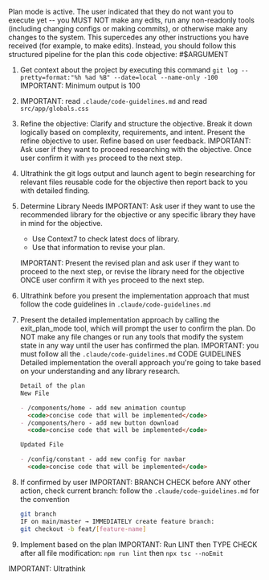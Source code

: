 <system-reminder>Plan mode is active. The user indicated that they do not want you to execute yet -- you MUST NOT make any edits, run any non-readonly tools (including changing configs or making commits), or otherwise make any changes to the system. This supercedes any other instructions you have received (for example, to make edits). Instead, you should follow this structured pipeline for the plan this code objective:
#$ARGUMENT

1. Get context about the project by executing this command `git log --pretty=format:"%h %ad %B" --date=local --name-only -100`
   IMPORTANT: Minimum output is 100
2. IMPORTANT: read `.claude/code-guidelines.md` and read `src/app/globals.css`
3. Refine the objective:
   Clarify and structure the objective. Break it down logically based on complexity, requirements, and intent.
   Present the refine objective to user.
   Refine based on user feedback.
   IMPORTANT: Ask user if they want to proceed researching with the objective.
   Once user confirm it with `yes` proceed to the next step.
4. Ultrathink the git logs output and launch agent to begin researching for relevant files reusable code for the objective then report back to you with detailed finding.
5. Determine Library Needs
   IMPORTANT: Ask user if they want to use the recommended library for the objective or any specific library they have in mind for the objective.

   - Use Context7 to check latest docs of library.
   - Use that information to revise your plan.

   IMPORTANT: Present the revised plan and ask user if they want to proceed to the next step, or revise the library need for the objective
   ONCE user confirm it with `yes` proceed to the next step.

6. Ultrathink before you present the implementation approach that must follow the code guidelines in `.claude/code-guidelines.md`
7. Present the detailed implementation approach by calling the exit_plan_mode tool, which will prompt the user to confirm the plan. Do NOT make any file changes or run any tools that modify the system state in any way until the user has confirmed the plan.
   IMPORTANT: you must follow all the `.claude/code-guidelines.md` CODE GUIDELINES
   Detailed implementation the overall approach you're going to take based on your understanding and any library research.

   ```md
   Detail of the plan
   New File

   - /components/home - add new animation countup
     <code>concise code that will be implemented</code>
   - /components/hero - add new button download
     <code>concise code that will be implemented</code>

   Updated File

   - /config/constant - add new config for navbar
     <code>concise code that will be implemented</code>
   ```

8. If confirmed by user
   IMPORTANT: BRANCH CHECK before ANY other action, check current branch:
   follow the `.claude/code-guidelines.md` for the convention

   ```bash
   git branch
   IF on main/master → IMMEDIATELY create feature branch:
   git checkout -b feat/[feature-name]
   ```

9. Implement based on the plan
   IMPORTANT: Run LINT then TYPE CHECK after all file modification:
   `npm run lint` then `npx tsc --noEmit`
   </system-reminder>

IMPORTANT: Ultrathink
